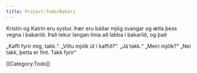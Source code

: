 ```yaml
---
title: Project:Todo/Bakarí
---
```


<!--
Jón er í bakaríinu. Hann segir, ‚hvað kostar brauðið þarna?‘
‚Það kostar 700 krónur,‘ segir Kristín. Kristín bakar brauð.
Jón gefur Kristínu 700 krónur.
Allt í einu heyrir hann ‚mjá‘ við fótunum hans.
Það er kötturinn í bakaríinu!
Kötturinn er hvítt og brúnn.
‚Líklega vill hann fá mjólk,‘ segir Kristín.
‚Langar hann ekki í brauð?‘ segir Jón.
Hann gefur kettinum brauð, en kötturinn er ekki hungraður (?).
Kristín setur disk með mjólki á gólfinni.
Kötturinn drekkur mjólkin.
Nú kemur Georg inn í bakaríið. ‚Guðni!‘ segir hann. ‚Ert þú hér!‘
‚Ég var svo stressaður,‘ segir Georg, ‚hann kom ekki heim í nótt.‘
Hann tekur upp Guðna og kyssir hann.
‚Þessi köttur er mjög feitur,‘ segir Georg. ‚Hann má ekki fá fæðu.‘
Kristín hlægir, ‚Haha, hann hefur sjarma!‘ (?)
Georg segir ‚Takk fyrir mjólkinni! Bless bless!‘
‚Bless!‘ segir Kristín. -->


<!-- Það er ekki líklegt. -->

Kristín og Katrín eru systur. Þær eru báðar mjög svangar og ætla þess vegna í bakaríið. Það tekur langan tíma að labba í bakaríið, og það

„Kaffi fyrir mig, takk.“.
„Viltu mjólk út í kaffið?“.
„Já takk.“
„Meiri mjólk?“
„Nei takk, þetta er fínt. Takk fyrir“

[[Category:Todo]]